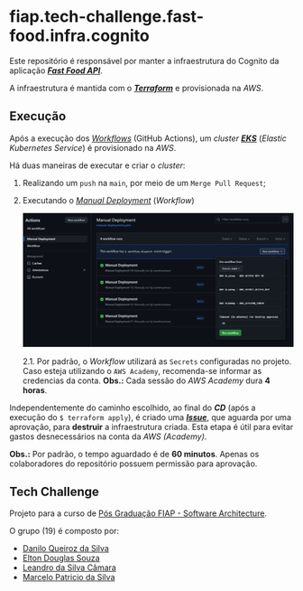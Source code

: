 # fiap.tech-challenge.fast-food.infra.cognito

Este repositório é responsável por manter a infraestrutura do Cognito da aplicação [**_Fast Food API_**](https://github.com/leandrocamara/fiap.tech-challenge.fast-food.api).

A infraestrutura é mantida com o [**_Terraform_**](https://www.terraform.io/) e provisionada na _AWS_.

## Execução

Após a execução dos [_Workflows_](https://github.com/leandrocamara/fiap.tech-challenge.fast-food.infra.k8s/actions) (GitHub Actions), um _cluster_ [**_EKS_**](https://docs.aws.amazon.com/eks/) (_Elastic Kubernetes Service_) é provisionado na _AWS_.

Há duas maneiras de executar e criar o _cluster_:

1. Realizando um `push` na `main`, por meio de um `Merge Pull Request`;

2. Executando o [_Manual Deployment_](https://github.com/leandrocamara/fiap.tech-challenge.fast-food.infra.k8s/actions/workflows/manual-deployment.yaml) (_Workflow_)

    ![Manual Deployment](./docs/manual-deployment.png)

    2.1. Por padrão, o _Workflow_ utilizará as `Secrets` configuradas no projeto. Caso esteja utilizando o `AWS Academy`, recomenda-se informar as credencias da conta. **Obs.:** Cada sessão do _AWS Academy_ dura **4 horas**.

Independentemente do caminho escolhido, ao final do **_CD_** (após a execução do `$ terraform apply`), é criado uma [**_Issue_**](https://github.com/leandrocamara/fiap.tech-challenge.fast-food.infra.k8s/issues), que aguarda por uma aprovação, para **destruir** a infraestrutura criada. Esta etapa é útil para evitar gastos desnecessários na conta da _AWS (Academy)_.

**Obs.:** Por padrão, o tempo aguardado é de **60 minutos**. Apenas os colaboradores do repositório possuem permissão para aprovação.

## Tech Challenge
Projeto para a curso de [Pós Graduação FIAP - Software Architecture](https://postech.fiap.com.br/curso/software-architecture/).

O grupo (19) é composto por:
- [Danilo Queiroz da Silva](https://github.com/DaniloQueirozSilva)
- [Elton Douglas Souza](https://github.com/eltonds88)
- [Leandro da Silva Câmara](https://github.com/leandrocamara)
- [Marcelo Patricio da Silva](https://github.com/mpatricio007)
